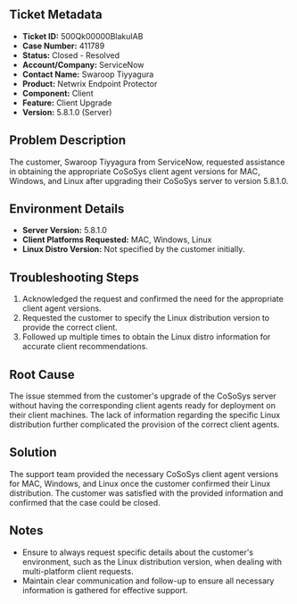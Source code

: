 ## Ticket Metadata
- **Ticket ID:** 500Qk00000BlakuIAB
- **Case Number:** 411789
- **Status:** Closed - Resolved
- **Account/Company:** ServiceNow
- **Contact Name:** Swaroop Tiyyagura
- **Product:** Netwrix Endpoint Protector
- **Component:** Client
- **Feature:** Client Upgrade
- **Version:** 5.8.1.0 (Server)

## Problem Description
The customer, Swaroop Tiyyagura from ServiceNow, requested assistance in obtaining the appropriate CoSoSys client agent versions for MAC, Windows, and Linux after upgrading their CoSoSys server to version 5.8.1.0.

## Environment Details
- **Server Version:** 5.8.1.0
- **Client Platforms Requested:** MAC, Windows, Linux
- **Linux Distro Version:** Not specified by the customer initially.

## Troubleshooting Steps
1. Acknowledged the request and confirmed the need for the appropriate client agent versions.
2. Requested the customer to specify the Linux distribution version to provide the correct client.
3. Followed up multiple times to obtain the Linux distro information for accurate client recommendations.

## Root Cause
The issue stemmed from the customer's upgrade of the CoSoSys server without having the corresponding client agents ready for deployment on their client machines. The lack of information regarding the specific Linux distribution further complicated the provision of the correct client agents.

## Solution
The support team provided the necessary CoSoSys client agent versions for MAC, Windows, and Linux once the customer confirmed their Linux distribution. The customer was satisfied with the provided information and confirmed that the case could be closed.

## Notes
- Ensure to always request specific details about the customer's environment, such as the Linux distribution version, when dealing with multi-platform client requests.
- Maintain clear communication and follow-up to ensure all necessary information is gathered for effective support.
